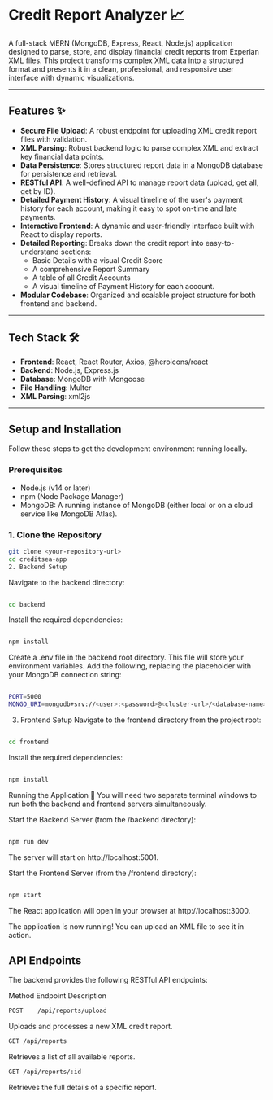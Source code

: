 # Credit Report Analyzer 📈

A full-stack MERN (MongoDB, Express, React, Node.js) application designed to parse, store, and display financial credit reports from Experian XML files. This project transforms complex XML data into a structured format and presents it in a clean, professional, and responsive user interface with dynamic visualizations.

---

## Features ✨

* **Secure File Upload**: A robust endpoint for uploading XML credit report files with validation.
* **XML Parsing**: Robust backend logic to parse complex XML and extract key financial data points.
* **Data Persistence**: Stores structured report data in a MongoDB database for persistence and retrieval.
* **RESTful API**: A well-defined API to manage report data (upload, get all, get by ID).
* **Detailed Payment History**: A visual timeline of the user's payment history for each account, making it easy to spot on-time and late payments.
* **Interactive Frontend**: A dynamic and user-friendly interface built with React to display reports.
* **Detailed Reporting**: Breaks down the credit report into easy-to-understand sections:
    * Basic Details with a visual Credit Score
    * A comprehensive Report Summary
    * A table of all Credit Accounts
    * A visual timeline of Payment History for each account.
* **Modular Codebase**: Organized and scalable project structure for both frontend and backend.

---

## Tech Stack 🛠️

* **Frontend**: React, React Router, Axios, @heroicons/react
* **Backend**: Node.js, Express.js
* **Database**: MongoDB with Mongoose
* **File Handling**: Multer
* **XML Parsing**: xml2js

---

## Setup and Installation

Follow these steps to get the development environment running locally.

### Prerequisites

* Node.js (v14 or later)
* npm (Node Package Manager)
* MongoDB: A running instance of MongoDB (either local or on a cloud service like MongoDB Atlas).

### 1. Clone the Repository

```bash
git clone <your-repository-url>
cd creditsea-app
2. Backend Setup
```
Navigate to the backend directory:

```bash

cd backend
```
Install the required dependencies:

```bash

npm install
```
Create a .env file in the backend root directory. This file will store your environment variables. Add the following, replacing the placeholder with your MongoDB connection string:

```bash

PORT=5000
MONGO_URI=mongodb+srv://<user>:<password>@<cluster-url>/<database-name>?retryWrites=true&w=majority
```
3. Frontend Setup
Navigate to the frontend directory from the project root:

```bash

cd frontend
```
Install the required dependencies:

```bash

npm install
```
Running the Application 🚀
You will need two separate terminal windows to run both the backend and frontend servers simultaneously.

Start the Backend Server (from the /backend directory):

```bash

npm run dev
```
The server will start on http://localhost:5001.

Start the Frontend Server (from the /frontend directory):

```bash

npm start
```
The React application will open in your browser at http://localhost:3000.

The application is now running! You can upload an XML file to see it in action.

## API Endpoints
The backend provides the following RESTful API endpoints:

Method	Endpoint	Description
```bash
POST	/api/reports/upload
```
Uploads and processes a new XML credit report.
```bash
GET	/api/reports
```
Retrieves a list of all available reports.
```bash
GET	/api/reports/:id
```
Retrieves the full details of a specific report.









